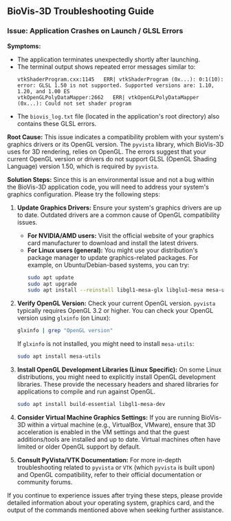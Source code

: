 ## BioVis-3D Troubleshooting Guide

### Issue: Application Crashes on Launch / GLSL Errors

**Symptoms:**
- The application terminates unexpectedly shortly after launching.
- The terminal output shows repeated error messages similar to:
  ```
  vtkShaderProgram.cxx:1145   ERR| vtkShaderProgram (0x...): 0:1(10): error: GLSL 1.50 is not supported. Supported versions are: 1.10, 1.20, and 1.00 ES
  vtkOpenGLPolyDataMapper:2662   ERR| vtkOpenGLPolyDataMapper (0x...): Could not set shader program
  ```
- The `biovis_log.txt` file (located in the application's root directory) also contains these GLSL errors.

**Root Cause:**
This issue indicates a compatibility problem with your system's graphics drivers or its OpenGL version. The `pyvista` library, which BioVis-3D uses for 3D rendering, relies on OpenGL. The errors suggest that your current OpenGL version or drivers do not support GLSL (OpenGL Shading Language) version 1.50, which is required by `pyvista`.

**Solution Steps:**
Since this is an environmental issue and not a bug within the BioVis-3D application code, you will need to address your system's graphics configuration. Please try the following steps:

1.  **Update Graphics Drivers:**
    Ensure your system's graphics drivers are up to date. Outdated drivers are a common cause of OpenGL compatibility issues.
    -   **For NVIDIA/AMD users:** Visit the official website of your graphics card manufacturer to download and install the latest drivers.
    -   **For Linux users (general):** You might use your distribution's package manager to update graphics-related packages. For example, on Ubuntu/Debian-based systems, you can try:
        ```bash
        sudo apt update
        sudo apt upgrade
        sudo apt install --reinstall libgl1-mesa-glx libglu1-mesa mesa-utils
        ```

2.  **Verify OpenGL Version:**
    Check your current OpenGL version. `pyvista` typically requires OpenGL 3.2 or higher. You can check your OpenGL version using `glxinfo` (on Linux):
    ```bash
    glxinfo | grep "OpenGL version"
    ```
    If `glxinfo` is not installed, you might need to install `mesa-utils`:
    ```bash
    sudo apt install mesa-utils
    ```

3.  **Install OpenGL Development Libraries (Linux Specific):**
    On some Linux distributions, you might need to explicitly install OpenGL development libraries. These provide the necessary headers and shared libraries for applications to compile and run against OpenGL.
    ```bash
    sudo apt install build-essential libgl1-mesa-dev
    ```

4.  **Consider Virtual Machine Graphics Settings:**
    If you are running BioVis-3D within a virtual machine (e.g., VirtualBox, VMware), ensure that 3D acceleration is enabled in the VM settings and that the guest additions/tools are installed and up to date. Virtual machines often have limited or older OpenGL support by default.

5.  **Consult PyVista/VTK Documentation:**
    For more in-depth troubleshooting related to `pyvista` or `VTK` (which `pyvista` is built upon) and OpenGL compatibility, refer to their official documentation or community forums.

If you continue to experience issues after trying these steps, please provide detailed information about your operating system, graphics card, and the output of the commands mentioned above when seeking further assistance.